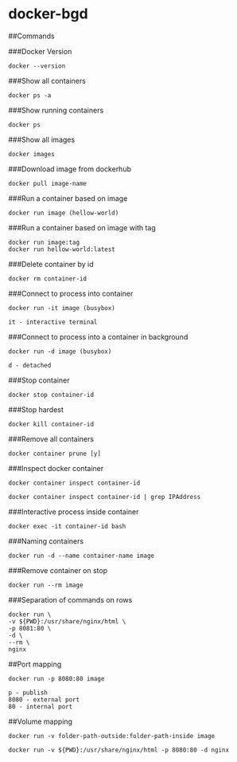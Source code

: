 # docker-bgd

##Commands

###Docker Version
```
docker --version
```

###Show all containers

```
docker ps -a
```

###Show running containers

```
docker ps
```

###Show all images

```
docker images
```

###Download image from dockerhub

```
docker pull image-name
```

###Run a container based on image

```
docker run image (hellow-world)
```

###Run a container based on image with tag

```
docker run image:tag
docker run hellow-world:latest
```

###Delete container by id
```
docker rm container-id
```

###Connect to process into container

```
docker run -it image (busybox)

it - interactive terminal
```

###Connect to process into a container in background

```
docker run -d image (busybox)

d - detached
```

###Stop container

```
docker stop container-id
```

###Stop hardest

```
docker kill container-id 
```

###Remove all containers

```
docker container prune [y]
```

###Inspect docker container

```
docker container inspect container-id

docker container inspect container-id | grep IPAddress
```

###Interactive process inside container

```
docker exec -it container-id bash
```

###Naming containers

```
docker run -d --name container-name image
```

###Remove container on stop

```
docker run --rm image
```

###Separation of commands on rows

```
docker run \
-v ${PWD}:/usr/share/nginx/html \
-p 8081:80 \
-d \
--rm \
nginx
```

##Port mapping

```
docker run -p 8080:80 image

p - publish
8080 - external port
80 - internal port
```

##Volume mapping

```
docker run -v folder-path-outside:folder-path-inside image

docker run -v ${PWD}:/usr/share/nginx/html -p 8080:80 -d nginx
```